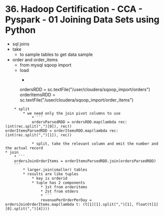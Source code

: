 # 36. Hadoop Certification - CCA - Pyspark - 01 Joining Data Sets using Python

* sql joins
* take
	* to sample tables to get data sample
* order and order_items
	* from mysql sqoop import
	* load
		* ```
		ordersRDD = sc.textFile("/user/cloudera/sqoop_import/orders")
orderItemsRDD = sc.textFile("/user/cloudera/sqoop_import/order_items")
```
	* split
		* we need only the join pivot columns to use
			* ```
			ordersParsedRDD = ordersRDD.map(lambda rec: (int(rec.split(",")[0]), rec))
orderItemsParsedRDD = orderItemsRDD.map(lambda rec: (int(rec.split(",")[1]), rec))
```
				* split, take the relevant column and emit the number and the actual record
	* join
		* ```
		ordersJoinOrderItems = orderItemsParsedRDD.join(ordersParsedRDD)
		```
			* larger.join(smaller) tables
			* results are like tuples
				* key is orderid
				* tuple has 2 components
					* 1st from orderitems
					* 2st from otders
					* ```
					revenuePerOrderPerDay = ordersJoinOrderItems.map(lambda t: (t[1][1].split(",")[1], float(t[1][0].split(",")[4])))
```